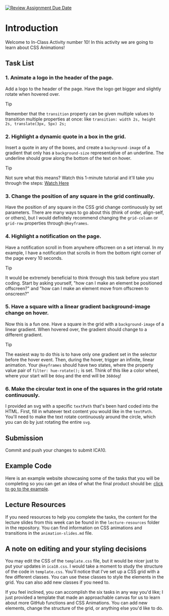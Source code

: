 [![Review Assignment Due Date](https://classroom.github.com/assets/deadline-readme-button-22041afd0340ce965d47ae6ef1cefeee28c7c493a6346c4f15d667ab976d596c.svg)](https://classroom.github.com/a/uCQEbtMp)
# Introduction

Welcome to In-Class Activity number 10! In this activity we are going to learn about CSS Animations!

## Task List

### 1. Animate a logo in the header of the page.

Add a logo to the header of the page. Have the logo get bigger and slightly rotate when hovered over.

> [!TIP]
> Remember that the `transition` property can be given multiple values to transition multiple properties at once: like `transition: width 2s, height 2s, translate(3px, 5px) 2s;`

### 2. Highlight a dynamic quote in a box in the grid.

Insert a quote in any of the boxes, and create a `background-image` of a gradient that only has a `background-size` representative of an underline. The underline should grow along the bottom of the text on hover.

> [!TIP]
> Not sure what this means? Watch this 1-minute tutorial and it'll take you through the steps: [Watch Here](https://youtu.be/_1vEGYWaaQY?si=BkrLWJVMbVt1qlbD)

### 3. Change the position of any square in the grid continually.

Have the position of any square in the CSS grid change continuously by set parameters. There are many ways to go about this (think of order, align-self, or others), but I would definitely recommend changing the `grid-column` or `grid-row` properties through `@keyframes`.

### 4. Highlight a notification on the page.

Have a notification scroll in from anywhere offscreen on a set interval. In my example, I have a notification that scrolls in from the bottom right corner of the page every 10 seconds.

> [!TIP]
> It would be extremely beneficial to think through this task before you start coding. Start by asking yourself, "how can I make an element be positioned offscreen?" and "how can I make an element move from offscreen to onscreen?"

### 5. Have a square with a linear gradient background-image change on hover.

Now this is a fun one. Have a square in the grid with a `background-image` of a linear gradient. When hovered over, the gradient should change to a different gradient.

> [!TIP]
> The easiest way to do this is to have only one gradient set in the selector before the hover event. Then, during the hover, trigger an infinite, linear animation. Your `@keyframes` should have two states, where the property value pair of `filter: hue-rotate();` is set. Think of this like a color wheel, where your start will be `0deg` and the end will be `360deg`!

### 6. Make the circular text in one of the squares in the grid rotate continuously.

I provided an svg with a specific `textPath` that's been hard coded into the HTML. First, fill in whatever text content you would like in the `textPath`. You'll need to make the text rotate continuously around the circle, which you can do by just rotating the entire `svg`.

## Submission

Commit and push your changes to submit ICA10.

## Example Code

Here is an example website showcasing some of the tasks that you will be completing so you can get an idea of what the final product should be: [click to go to the example](https://ckearl.github.io/ica10-example/).

## Lecture Resources

If you need resources to help you complete the tasks, the content for the lecture slides from this week can be found in the `lecture-resources` folder in the repository. You can find information on CSS animations and transitions in the `animation-slides.md` file.

## A note on editing and your styling decisions

You may edit the CSS of the `template.css` file, but it would be nicer just to put your updates in `ica10.css`. I would take a moment to study the structure of the code in `template.css`. You'll notice that I've set up a CSS grid with a few different classes. You can use these classes to style the elements in the grid. You can also add new classes if you need to.

If you feel inclined, you can accomplish the six tasks in any way you'd like; I just provided a template that made an approachable canvas for us to learn about more GitHub functions and CSS Animations. You can add new elements, change the structure of the grid, or anything else you'd like to do.
